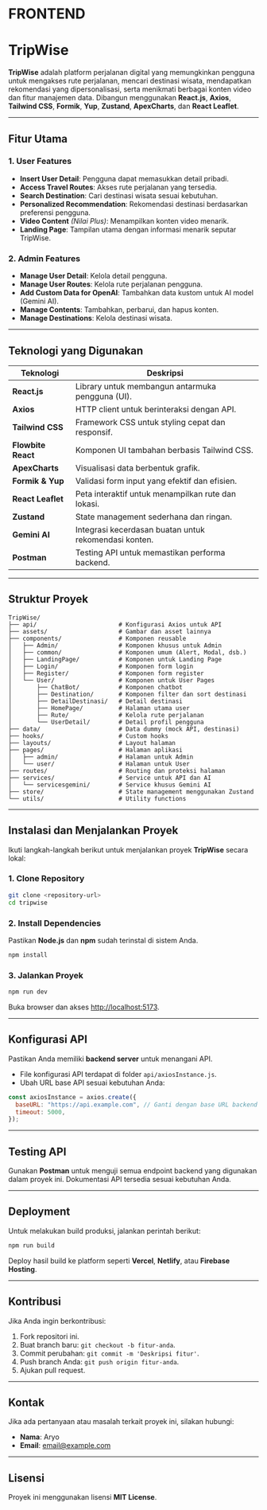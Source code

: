 # FRONTEND

# TripWise
**TripWise** adalah platform perjalanan digital yang memungkinkan pengguna untuk mengakses rute perjalanan, mencari destinasi wisata, mendapatkan rekomendasi yang dipersonalisasi, serta menikmati berbagai konten video dan fitur manajemen data. Dibangun menggunakan **React.js**, **Axios**, **Tailwind CSS**, **Formik**, **Yup**, **Zustand**, **ApexCharts**, dan **React Leaflet**.

---

## Fitur Utama
### 1. **User Features**
- **Insert User Detail**: Pengguna dapat memasukkan detail pribadi.
- **Access Travel Routes**: Akses rute perjalanan yang tersedia.
- **Search Destination**: Cari destinasi wisata sesuai kebutuhan.
- **Personalized Recommendation**: Rekomendasi destinasi berdasarkan preferensi pengguna.
- **Video Content** *(Nilai Plus)*: Menampilkan konten video menarik.
- **Landing Page**: Tampilan utama dengan informasi menarik seputar TripWise.

### 2. **Admin Features**
- **Manage User Detail**: Kelola detail pengguna.
- **Manage User Routes**: Kelola rute perjalanan pengguna.
- **Add Custom Data for OpenAI**: Tambahkan data kustom untuk AI model (Gemini AI).
- **Manage Contents**: Tambahkan, perbarui, dan hapus konten.
- **Manage Destinations**: Kelola destinasi wisata.

---

## Teknologi yang Digunakan
| **Teknologi**           | **Deskripsi**                                          |
|-------------------------|-------------------------------------------------------|
| **React.js**            | Library untuk membangun antarmuka pengguna (UI).      |
| **Axios**               | HTTP client untuk berinteraksi dengan API.            |
| **Tailwind CSS**        | Framework CSS untuk styling cepat dan responsif.      |
| **Flowbite React**      | Komponen UI tambahan berbasis Tailwind CSS.           |
| **ApexCharts**          | Visualisasi data berbentuk grafik.                    |
| **Formik & Yup**        | Validasi form input yang efektif dan efisien.         |
| **React Leaflet**       | Peta interaktif untuk menampilkan rute dan lokasi.    |
| **Zustand**             | State management sederhana dan ringan.               |
| **Gemini AI**           | Integrasi kecerdasan buatan untuk rekomendasi konten. |
| **Postman**             | Testing API untuk memastikan performa backend.        |

---

## Struktur Proyek
```
TripWise/
├── api/                       # Konfigurasi Axios untuk API
├── assets/                    # Gambar dan asset lainnya
├── components/                # Komponen reusable
│   ├── Admin/                 # Komponen khusus untuk Admin
│   ├── common/                # Komponen umum (Alert, Modal, dsb.)
│   ├── LandingPage/           # Komponen untuk Landing Page
│   ├── Login/                 # Komponen form login
│   ├── Register/              # Komponen form register
│   └── User/                  # Komponen untuk User Pages
│       ├── ChatBot/           # Komponen chatbot
│       ├── Destination/       # Komponen filter dan sort destinasi
│       ├── DetailDestinasi/   # Detail destinasi
│       ├── HomePage/          # Halaman utama user
│       ├── Rute/              # Kelola rute perjalanan
│       └── UserDetail/        # Detail profil pengguna
├── data/                      # Data dummy (mock API, destinasi)
├── hooks/                     # Custom hooks
├── layouts/                   # Layout halaman
├── pages/                     # Halaman aplikasi
│   ├── admin/                 # Halaman untuk Admin
│   └── user/                  # Halaman untuk User
├── routes/                    # Routing dan proteksi halaman
├── services/                  # Service untuk API dan AI
│   └── servicesgemini/        # Service khusus Gemini AI
├── store/                     # State management menggunakan Zustand
└── utils/                     # Utility functions
```

---

## Instalasi dan Menjalankan Proyek
Ikuti langkah-langkah berikut untuk menjalankan proyek **TripWise** secara lokal:

### 1. **Clone Repository**
```bash
git clone <repository-url>
cd tripwise
```

### 2. **Install Dependencies**
Pastikan **Node.js** dan **npm** sudah terinstal di sistem Anda.
```bash
npm install
```

### 3. **Jalankan Proyek**
```bash
npm run dev
```
Buka browser dan akses [http://localhost:5173](http://localhost:5173).

---

## Konfigurasi API
Pastikan Anda memiliki **backend server** untuk menangani API.

- File konfigurasi API terdapat di folder `api/axiosInstance.js`.
- Ubah URL base API sesuai kebutuhan Anda:
```javascript
const axiosInstance = axios.create({
  baseURL: "https://api.example.com", // Ganti dengan base URL backend Anda
  timeout: 5000,
});
```

---

## Testing API
Gunakan **Postman** untuk menguji semua endpoint backend yang digunakan dalam proyek ini. Dokumentasi API tersedia sesuai kebutuhan Anda.

---

## Deployment
Untuk melakukan build produksi, jalankan perintah berikut:
```bash
npm run build
```
Deploy hasil build ke platform seperti **Vercel**, **Netlify**, atau **Firebase Hosting**.

---

## Kontribusi
Jika Anda ingin berkontribusi:
1. Fork repositori ini.
2. Buat branch baru: `git checkout -b fitur-anda`.
3. Commit perubahan: `git commit -m 'Deskripsi fitur'`.
4. Push branch Anda: `git push origin fitur-anda`.
5. Ajukan pull request.

---

## Kontak
Jika ada pertanyaan atau masalah terkait proyek ini, silakan hubungi:
- **Nama**: Aryo
- **Email**: [email@example.com](mailto:email@example.com)

---

## Lisensi
Proyek ini menggunakan lisensi **MIT License**.
